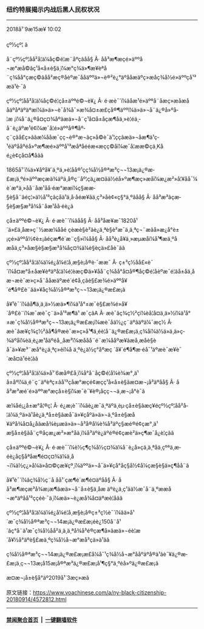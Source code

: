 ### 纽约特展揭示内战后黑人民权状况
------------------------

<div class="published">
 <span class="date" title="ä¸­å½æ¶é´">
  <time datetime="2018-09-15T10:02:28+08:00">
   2018å¹´9æ15æ¥ 10:02
  </time>
 </span>
</div>
<br/>
<div class="wsw">
 <span class="dateline">
  çº½çº¦ â
 </span>
 <p>
  å¨çº½çº¦åå²å­¦ä¼åç©é¦æ¨åºçâåå§ Â· åå³æ¶æçé»äººå¬æ°æå©âç¹å«å±è§ä¸ï¼æ°ç¾ä»¶æ¥èªå¨ç¾åå°çæç©ãåå²æç®åèºæ¯ååäººä»¬è®²è¿°äºååæäºç»æåç¾å½é»äººçå¹³æä¹è·¯ã
 </p>
 <p>
  çº½çº¦åå²å­¦ä¼åç©é¦ç­å±äººé©¬è¥¿ Â· é·æè¯´ï¼âåæ¹é»äººå¨åæç»æåæååäºåªäºäºæï¼ä»ä»¬è¯å¾å¯»æ¾å¤±æ£çå®¶äººï¼ä»ä»¬å¨ä¿®å»ºå­¦æ ¡ï¼å¨ä¿®å¤ç¤¾åºãæä»¬å¨ç­¹å¤å±åçæ¶åä¸»è¦éä¸­å¨è¿äºæ¹é¢ï¼æ¯å¦é»äººå®¶åº­ç¨çãå£ç»ããæ¼åå­æ¯çç¬è®°æ¬ãç»å©è¯ä¹¦ç­ç­ãæä»¬åæ¶ä¹ç­¹éäºååºéå»ºæ¶æé»äººå¹³æåªåé­éæ«æçç©åï¼æ¯å¦ææ©çä¸Kåé¿è¢çå¤å¶åãâ
 </p>
 <p>
  1865å¹´ï¼ä»¥åºå¥´ä¸ºä¸»è¦åå®¹çç¾å½å®ªæ³ç¬¬13æ¡ä¿®æ­£æ¡ä¸ºé»äººæçæä¾äºä¸å®ç¨åº¦çä¿æ¤ãä½éå»ºæ¶æç»æåï¼æ¿æ²»å¦¥åå¯¼è´æ°ä¸»åå¨åæ¹åå·éæ°ææï¼ç§ææ­§è§å¨âéç¦»ä½å¹³ç­âçåä¹ä¸å·åéæ¥ãä¸ç³»åè¢«ç§°ä¸ºâåå§ Â· åå³æ³âçæ­§è§æ§æ³å¾å¨åæ¹åå·éè¿ã
 </p>
 <p>
  ç­å±äººé©¬è¥¿ Â· é·æè¯´ï¼âåå§ Â· åå³åæ¥æ¯1820å¹´ä»£ä¸åæ»ç¨½ææ¼ååé çèæè§è²ãè¿ä¸ªè§è²æ¯ä¸ä¸ªç¬¨æãå»æ¿å°è±¡çé»äººå½¢è±¡ãéçæ¶é´æ¨ç§»ï¼åå§ Â· åå³è¿å¥ä¸»æµæåï¼å¹¶æä¸ºåæåä¸ç³»åæ­§è§æ§æ³å¾åç¤¾ä¼è§èçä»£åè¯ãâ
 </p>
 <p>
  çº½çº¦åå²å­¦ä¼ä¼é¿å¼é¦å¸­æ§è¡å®è·¯ææ¯ Â· ç±³ç½åå£«è¯´ï¼å¤æ°å±åæ¥èªäºå­¦ä¼é¦èæç©ä»¥åå¨ç¾åå°å¤å®¶åç©é¦åèºæ¯é¦ãå±åä¸­åæ¬æè¯æ»ç»å¨ååæäºæé´é¢å¸çãè§£æ¾é»äººå¥´é¶å®£è¨ãä»¥åç¾å½å®ªæ³ç¬¬13æ¡ä¿®æ­£æ¡ã
 </p>
 <p>
  å¥¹è¯´ï¼âå¶ä¸­ä¸ä»½æä»¶ï¼ä¹å°±æ¯è§£æ¾é»å¥´å®£è¨ï¼æ¯æè¯ç¨ä»å¹³æ¶ä¹ æ¯çâA Â· æè¯âç­¾ç½²çï¼èå¦å¤ä¸ä»½ï¼ä¹å°±æ¯ç¾å½å®ªæ³ç¬¬13æ¡ä¿®æ­£æ¡ï¼æè¯åä½¿ç¨äºâäºä¼¯æç½ Â· æè¯âæ¥ç­¾ç½²ãå¶å®æè¯æ»ç»å¹¶ä¸éè¦å¨ä¿®æ­£æ¡ä¸ç­¾å­ï¼ä½ä»ä¸ä»ç­¾äºå­ï¼èä¸è¿æ¹åäºéå¸¸åæ³ï¼æåå­å¨é¨æ¼ååºæ¥ãæå¸æåè§èå¯ä»¥æ³¨æå°è¿ä¸ªç»èï¼å ä¸ºè¿ä½ç°åºæç ´å¥´é¶å¶æ·éå¯¹äºæè¯æ¥è¯´æå¤ä¹éè¦ãâ
 </p>
 <p>
  çº½çº¦åå²å­¦ä¼ä»å¹´6æå®£å¸ï¼å°å¨åç©é¦å¼è¾æ°¸ä¹å±åºï¼ä¸é¨ç¨äºèªç±ãå¹³ç­åæ°æç­é¢æçç¹å«å±è§ãæ­¤æ¬¡å³äºåå§ Â· åå³æ³æé´é»äººæ°æçå±è§ï¼æ¯è¯¥è®¡åçç¬¬ä¸æ¬¡å°è¯ã
 </p>
 <p>
  æ¼åé¡¿å±æ°å¦®ç¦ Â· é¿æ¡è¯´ï¼âè¿æ¯ä¸ªäºä¸èµ·çå±è§ãæç¥éçº½çº¦åå²å­¦ä¼ä¸ºä»ä¹åè¿ä¸ªå±è§ãæå¯ä»¥çåºä»ä»¬ä¸ºå±è§æå¥äºå¾å¤å¿åãæå¾èµæä»ä»¬å³å®å¼è¾å³äºç§æé®é¢çæ°¸ä¹æ§å±è§ãå¨ç®åçæ¿æ²»æ°åä¸ï¼å³äºè¿äºé®é¢çæè²ä»ç¶æ¯å¿è¦çãâ
 </p>
 <p>
  ç­å±äººé©¬è¥¿ Â· é·æè¯´ï¼è½ç¶ç¾å½ç¤¾ä¼å¨è¿å»çä¸ä¸ªåä¸çºªä¸æ­éè¿åç§åªåæ¶é¤ç¤¾ä¼ä¸å¬ï¼ä½ç¿»å¼ä»å¤©çæ¥çº¸ï¼äººä»¬å¯ä»¥çå°åç§å½¢å¼çæ­§è§ä»ç¶å­å¨ã
 </p>
 <p>
  å¥¹è¯´ï¼âç¾å½ç¨å åå¹´çæ¶é´æ¶é¤äºåå§ Â· åå³æ¶æçæ³å¾æ¡æ¶ãæä»¬å¨å±è§ä¸­åæ äºè¿ä¸ç¹ãä½æ¯å¨ä¸ºææå¬æ°äºåå¹³ç­çéè·¯ä¸ï¼æä»¬è¿æå¾å¤äºæè¦åãâ
 </p>
 <p>
  çº½çº¦åå²å­¦ä¼ä¼é¿å¼é¦å¸­æ§è¡å®ç±³ç½è¯´ï¼âä»å¹´æ¯ç¾å½å®ªæ³ç¬¬14æ¡ä¿®æ­£æ¡éè¿150å¨å¹´ãç°å¨ä¹æ¯ç¾å½åå²ä¸ä¸ä¸ªå¾å³é®çæ¶å»ãæä»¬éè¦æ´å¥½å°äºè§£æä¸ºç¾å½å¬æ°æå³çä»ä¹ãâ
 </p>
 <p>
  ç¾å½å®ªæ³ç¬¬14æ¡ä¿®æ­£æ¡æ­£å¼å¯¹ç¾å½å¬æ°ååºäºå®ä¹ãè¯¥ä¿®æ­£æ¡ä¸ç¬¬13æ¡å15æ¡å®ªæ³ä¿®æ­£æ¡å¹¶ç§°ä¸ºéå»ºä¿®æ­£æ¡ã
 </p>
 <p>
  æ­¤æ¬¡å±è§å°äº2019å¹´3æç»æã
 </p>
 <p>
 </p>
</div>

原文链接：https://www.voachinese.com/a/ny-black-citizenship-20180914/4572812.html


------------------------
#### [禁闻聚合首页](https://github.com/gfw-breaker/banned-news/blob/master/README.md) &nbsp;|&nbsp;  [一键翻墙软件](https://github.com/gfw-breaker/nogfw/blob/master/README.md)